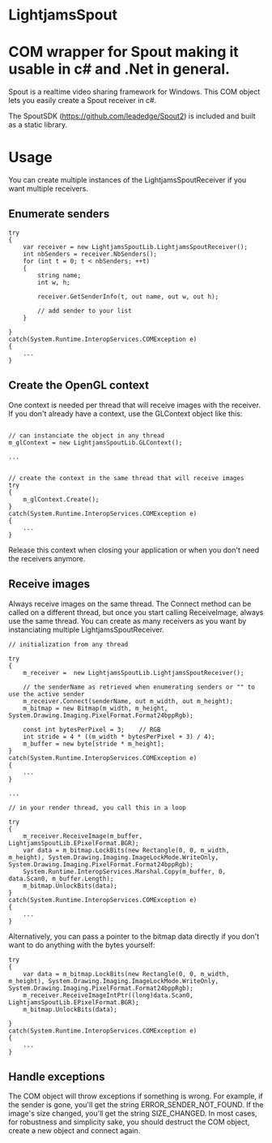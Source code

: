 # LightjamsSpout
# COM wrapper for Spout making it usable in c# and .Net in general.

Spout is a realtime video sharing framework for Windows. This COM object lets you easily create a Spout receiver in c#.

The SpoutSDK (https://github.com/leadedge/Spout2) is included and built as a static library.


# Usage

You can create multiple instances of the LightjamsSpoutReceiver if you want multiple receivers.


## Enumerate senders


```
try
{
    var receiver = new LightjamsSpoutLib.LightjamsSpoutReceiver();
    int nbSenders = receiver.NbSenders();
    for (int t = 0; t < nbSenders; ++t)
    {
        string name;
        int w, h;

        receiver.GetSenderInfo(t, out name, out w, out h);

        // add sender to your list
    }
    
}
catch(System.Runtime.InteropServices.COMException e)
{
	...
}
```

## Create the OpenGL context

One context is needed per thread that will receive images with the receiver. If you don't already have a context, use the GLContext object like this:

```

// can instanciate the object in any thread
m_glContext = new LightjamsSpoutLib.GLContext();

...


// create the context in the same thread that will receive images
try
{    
    m_glContext.Create();    
}
catch(System.Runtime.InteropServices.COMException e)
{
	...
}
```

Release this context when closing your application or when you don't need the receivers anymore.



## Receive images

Always receive images on the same thread. The Connect method can be called on a different thread, but once you start calling ReceiveImage, always use the same thread. You can create as many receivers as you want by instanciating multiple LightjamsSpoutReceiver.

```
// initialization from any thread

try
{
	m_receiver =  new LightjamsSpoutLib.LightjamsSpoutReceiver();

	// the senderName as retrieved when enumerating senders or "" to use the active sender
	m_receiver.Connect(senderName, out m_width, out m_height);
	m_bitmap = new Bitmap(m_width, m_height, System.Drawing.Imaging.PixelFormat.Format24bppRgb);
	
	const int bytesPerPixel = 3;	// RGB
    int stride = 4 * ((m_width * bytesPerPixel + 3) / 4);
    m_buffer = new byte[stride * m_height];	
}
catch(System.Runtime.InteropServices.COMException e)
{
	...
}

...

// in your render thread, you call this in a loop

try
{
	m_receiver.ReceiveImage(m_buffer, LightjamsSpoutLib.EPixelFormat.BGR);
	var data = m_bitmap.LockBits(new Rectangle(0, 0, m_width, m_height), System.Drawing.Imaging.ImageLockMode.WriteOnly, System.Drawing.Imaging.PixelFormat.Format24bppRgb);
	System.Runtime.InteropServices.Marshal.Copy(m_buffer, 0, data.Scan0, m_buffer.Length);
	m_bitmap.UnlockBits(data);
}
catch(System.Runtime.InteropServices.COMException e)
{
	...
}
```

Alternatively, you can pass a pointer to the bitmap data directly if you don't want to do anything with the bytes yourself:

```
try
{
	var data = m_bitmap.LockBits(new Rectangle(0, 0, m_width, m_height), System.Drawing.Imaging.ImageLockMode.WriteOnly, System.Drawing.Imaging.PixelFormat.Format24bppRgb);
    m_receiver.ReceiveImageIntPtr((long)data.Scan0, LightjamsSpoutLib.EPixelFormat.BGR);                
    m_bitmap.UnlockBits(data);                
                
}
catch(System.Runtime.InteropServices.COMException e)
{
	...
}
```


## Handle exceptions

The COM object will throw exceptions if something is wrong. For example, if the sender is gone, you'll get the string ERROR_SENDER_NOT_FOUND. If the image's size changed, you'll get the string SIZE_CHANGED. In most cases, for robustness and simplicity sake, you should destruct the COM object, create a new object and connect again. 